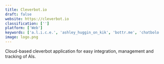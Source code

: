 ```yaml
---
title: Cleverbot.io
draft: false 
website: https://cleverbot.io
classification: ['']
platform: ['Web']
keywords: ['a.l.i.c.e.', 'ashley_huggin_on_kik', 'bottr.me', 'chatbolo', 'cleverbot', 'collective_debate', 'dancing_hotdog_ai', 'flotsm', 'kajiwoto', 'karrot_fit', 'mitsuku_chatbot', 'nothotdog.io', 'replika', 'sqrl', 'uncertainty_detector', 'zero', 'espeak', 'irewardhealth']
image: logo.png
---
```

Cloud-based cleverbot application for easy integration, management and tracking of AIs.